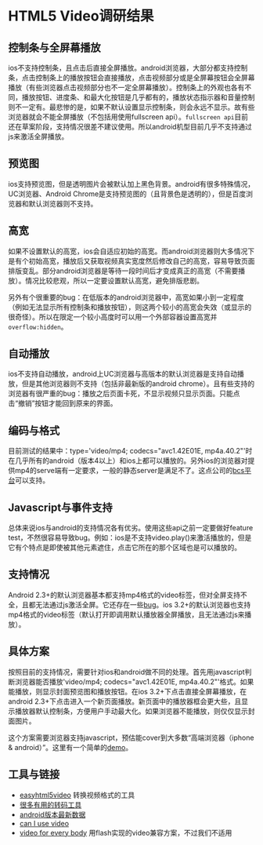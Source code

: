 HTML5 Video调研结果
=========

## 控制条与全屏幕播放

ios不支持控制条，且点击后直接全屏播放。android浏览器，大部分都支持控制条，点击控制条上的播放按钮会直接播放，点击视频部分或是全屏幕按钮会全屏幕播放（有些浏览器点击视频部分也不一定全屏幕播放）。控制条上的外观也各有不同，播放按钮、进度条、和最大化按钮是几乎都有的，播放状态指示器和音量控制则不一定有。最悲惨的是，如果不默认设置显示控制条，则会永远不显示。故有些浏览器就会不能全屏播放（不包括用使用fullscreen api）。`fullscreen api`目前还在草案阶段，支持情况很差不建议使用。所以android机型目前几乎不支持通过js来激活全屏播放。

## 预览图

ios支持预览图，但是透明图片会被默认加上黑色背景。android有很多特殊情况，UC浏览器、Android Chrome是支持预览图的（且背景色是透明的），但是百度浏览器和默认浏览器则不支持。

## 高宽

如果不设置默认的高宽，ios会自适应初始的高宽。而android浏览器则大多情况下是有个初始高宽，播放后又获取视频真实宽度然后修改自己的高宽，容易导致页面排版变乱。部分android浏览器是等待一段时间后才变成真正的高宽（不需要播放）。情况比较悲观，所以一定要设置默认高宽，避免排版悲剧。

另外有个很重要的bug：在低版本的android浏览器中，高宽如果小到一定程度（例如无法显示所有控制条和播放按钮），则这两个较小的高宽会失效（或显示的很奇怪）。所以在限定一个较小高度时可以用一个外部容器设置高宽并`overflow:hidden`。

## 自动播放

ios不支持自动播放，android上UC浏览器与高版本的默认浏览器是支持自动播放，但是其他浏览器则不支持（包括非最新版的android chrome）。且有些支持的浏览器有很严重的bug：播放之后页面卡死，不显示视频只显示页面。只能点击“撤销”按钮才能回到原来的界面。

## 编码与格式

目前测试的结果中：type='video/mp4; codecs="avc1.42E01E, mp4a.40.2"'时在几乎所有的android（版本4以上）和ios上都可以播放的。另外ios的浏览器对提供mp4的serve端有一定要求，一般的静态server是满足不了。这点公司的[bcs平台](http://mailer.bae.baidu.com/service/bcs/upload)可以支持。

## Javascript与事件支持

总体来说ios与android的支持情况各有优劣。使用这些api之前一定要做好feature test，不然很容易导致bug。例如：ios是不支持video.play()来激活播放的，但是它有个特点是即使被其他元素遮住，点击它所在的那个区域也是可以播放的。

## 支持情况

Android 2.3+的默认浏览器基本都支持mp4格式的video标签，但对全屏支持不全，且都无法通过js激活全屏。它还存在一些[bug](http://www.broken-links.com/2010/07/08/making-html5-video-work-on-android-phones/)。ios 3.2+的默认浏览器也支持mp4格式的video标签（默认打开即调用默认播放器全屏播放，且无法通过js来播放）。

## 具体方案

按照目前的支持情况，需要针对ios和android做不同的处理。首先用javascript判断浏览器能否播放'video/mp4; codecs="avc1.42E01E, mp4a.40.2"'格式。如果能播放，则显示封面预览图和播放按钮。在ios 3.2+下点击直接全屏幕播放，在android 2.3+下点击进入一个新页面播放。新页面中的播放器框会更大些，且显示播放器默认控制条，方便用户手动最大化。如果浏览器不能播放，则仅仅显示封面图片。

这个方案需要浏览器支持javascript，预估能cover到大多数“高端浏览器（iphone & android）”。这里有一个简单的[demo](http://nodejs.in/DeadSimpleVideoPlayer/)。

## 工具与链接

* [easyhtml5video](http://easyhtml5video.com/) 转换视频格式的工具
* [很多有用的转码工具](http://www.broken-links.com/2010/07/30/encoding-video-for-android/)
* [android版本最新数据](http://www.mobiletmt.com/?p=7875)
* [can I use video](http://caniuse.com/video)
* [video for every body](http://camendesign.com/code/video_for_everybody) 用flash实现的video兼容方案，不过我们不适用

